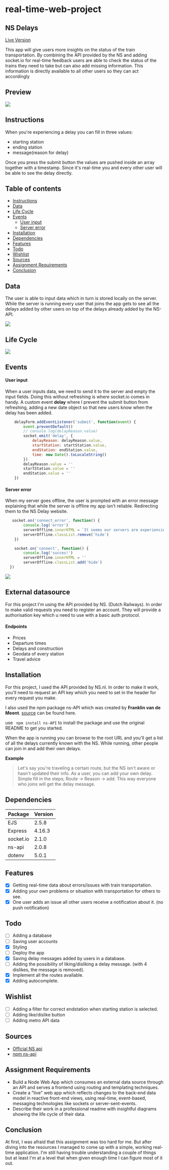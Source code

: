 # real-time-web-project

## NS Delays

[Live Version](https://week02-ilfereqtvs.now.sh/)

This app will give users more insights on the status of the train transportation. By combining the API provided by the NS and adding socket.io for real-time feedback users are able to check the status of the trains they need to take but can also add missing information. This information is directly available to all other users so they can act accordingly 

## Preview
![](https://raw.githubusercontent.com/jajan20/real-time-web/master/week_02/_assets/images/screenshots.png)

## Instructions
When you're experiencing a delay you can fill in three values:

- starting station
- ending station
- message(reason for delay)

Once you press the submit button the values are pushed inside an array together with a timestamp. Since it's real-time you and every other user will be able to see the delay directly.

## Table of contents

- [Instructions](#instructions)
- [Data](#data)
- [Life Cycle](#life-cycle)
- [Events](#events)
    - [User input](#user-input)
    - [Server error](#server-error)
- [Installation](#installation)
- [Dependencies](#dependencies)
- [Features](#features)
- [Todo](#todo)
- [Wishlist](#wishlist)
- [Sources](#sources)
- [Assignment Requirements](#assignment-requirements)
- [Conclusion](#conclusion)

## Data
The user is able to input data which in turn is stored locally on the server. While the server is running every user that joins the app gets to see all the delays added by other users on top of the delays already added by the NS-API.

![](https://raw.githubusercontent.com/jajan20/real-time-web/master/week_02/_assets/images/datavisual.png)

## Life Cycle
![](https://raw.githubusercontent.com/jajan20/real-time-web/master/week_02/_assets/images/lifecycle.png)

## Events
#### User input
When a user inputs data, we need to send it to the server and empty the input fields. Doing this without refreshing is where socket.io comes in handy. A custom event **delay** where I prevent the submit button from refreshing, adding a new date object so that new users know when the delay has been added.

```js
    delayForm.addEventListener('submit', function(event) {
        event.preventDefault()
        // console.log(delayReason.value)
        socket.emit('delay', {
            delayReason: delayReason.value,
            startStation: startStation.value,
            endStation: endStation.value,
            time: new Date().toLocaleString()
        })
        delayReason.value = ''
        startStation.value = ''
        endStation.value = ''
    })
```

#### Server error
When my server goes offline, the user is prompted with an error message explaining that while the server is offline my app isn't reliable. Redirecting them to the NS Delay website.

```js
   socket.on('connect_error', function() {
  		console.log('error')
  		serverOffline.innerHTML = `It seems our servers are experiencing some issues, we're trying to reconnect. When the server reconnects this message will disappear. In the meantime check out the ${nsWebsite} for information about delays.`
  		serverOffline.classList.remove('hide')
  	})

	socket.on('connect', function() {
    	console.log('succes!')
    	serverOffline.innerHTML = ''
    	serverOffline.classList.add('hide')
  })
```

![](https://raw.githubusercontent.com/jajan20/real-time-web-project/master/serverOfflineError.png)


## External datasource
For this project I'm using the API provided by NS. (Dutch Railways). In order to make valid requests you need to register an account. They will provide a authorisation key which u need to use with a basic auth protocol.

#### Endpoints
- Prices
- Departure times
- Delays and construction
- Geodata of every station
- Travel advice


## Installation
For this project, I used the API provided by NS.nl. In order to make it work, you'll need to request an API key which you need to set in the header for every request you make.

I also used the npm package ns-API which was created by **Franklin van de Meent**.
[source](https://www.npmjs.com/package/ns-api) can be found here.

use ``` npm install ns-API``` to install the package and use the original README to get you started.

When the app is running you can browse to the root URL and you'll get a list of all the delays currently known with the NS. While running, other people can join in and add their own delays. 

**Example**

> Let's say you're traveling a certain route, but the NS isn't aware or hasn't updated their info. As a user, you can add your own delay. Simple fill in the steps; Route -> Reason -> add. This way everyone who joins will get the delay message. 

## Dependencies
| Package   | Version |
|-----------|---------|
| EJS       | 2.5.8   |
| Express   | 4.16.3  |
| socket.io | 2.1.0   |
| ns-api    | 2.0.8   |
| dotenv    | 5.0.1   |

## Features
- [x] Getting real-time data about errors/issues with train transportation.
- [x] Adding your own problems or situation with transportation for others to see.
- [x] One user adds an issue all other users receive a notification about it. (no push notification)

## Todo
- [ ] Adding a database
- [ ] Saving user accounts
- [x] Styling
- [ ] Deploy the app
- [x] Saving delay messages added by users in a database.
- [ ] Adding the possibility of liking/disliking a delay message. (with 4 dislikes, the message is removed).
- [x] Implement all the routes available.
- [x] Adding autocomplete.

## Wishlist
- [ ] Adding a filter for correct endstation when starting station is selected.
- [ ] Adding like/dislike button
- [ ] Adding metro API data

## Sources
- [Official NS api](https://www.ns.nl/reisinformatie/ns-api)
- [npm ns-api](https://www.npmjs.com/package/ns-api)

## Assignment Requirements
* Build a Node Web App which consumes an external data source through an API and serves a frontend using routing and templating techniques.
* Create a "live" web app which reflects changes to the back-end data model in reactive front-end views, using real-time, event-based, messaging technologies like sockets or server-sent-events.
* Describe their work in a professional readme with insightful diagrams showing the life cycle of their data.

## Conclusion
At first, I was afraid that this assignment was too hard for me. But after diving into the resources I managed to come up with a simple, working real-time application. I'm still having trouble understanding a couple of things but at least I'm at a level that when given enough time I can figure most of it out.

<!-- Maybe a table of contents here? 📚 -->

<!-- How about a section that describes how to install this project? 🤓 -->

<!-- ...but how does one use this project? What are its features 🤔 -->

<!-- What external data source is featured in your project and what are its properties 🌠 -->

<!-- Where do the 0️⃣s and 1️⃣s live in your project? What DB system are you using?-->

<!-- Maybe a checklist of done stuff and stuff still on your wishlist? ✅ -->

<!-- How about a license here? 📜 (or is it a license?) 🤷 -->
